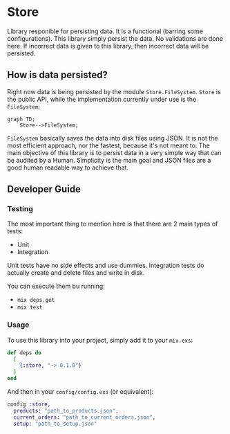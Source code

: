 # Store

Library responible for persisting data. It is a functional (barring some configurations).
This library simply persist the data. No validations are done here. If incorrect data is given
to this library, then incorrect data will be persisted. 

## How is data persisted?

Right now data is being persisted by the module `Store.FileSystem`. `Store` is the public API, while the 
implementation currently under use is the `FileSystem`:

```mermaid
graph TD;
    Store-->FileSystem;
```

`FileSystem` basically saves the data into disk files using JSON. It is not the most efficient approach, nor the fastest,
because it's not meant to. The main objective of this library is to persist data in a very simple way that can be audited by
a Human. Simplicity is the main goal and JSON files are a good human readable way to achieve that.

## Developer Guide

### Testing

The most important thing to mention here is that there are 2 main types of tests:
 - Unit
 - Integration

Unit tests have no side effects and use dummies. 
Integration tests do actually create and delete files and write in disk. 

You can execute them bu running:

 - `mix deps.get`
 - `mix test`

### Usage

To use this library into your project, simply add it to your `mix.exs`:

```elixir
def deps do
  [
    {:store, "~> 0.1.0"}
  ]
end
```

And then in your `config/config.exs` (or equivalent):

```elixir
config :store,
  products: "path_to_products.json",
  current_orders: "path_to_current_orders.json",
  setup: "path_to_setup.json"
```
